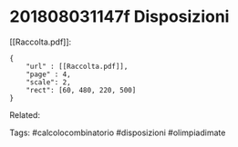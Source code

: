 # 201808031147f Disposizioni
[[Raccolta.pdf]]:
```pdf
{
	"url" : [[Raccolta.pdf]],
	"page" : 4,
	"scale": 2,
	"rect": [60, 480, 220, 500]
}
```

Related:

Tags:
	#calcolocombinatorio 
	#disposizioni
	#olimpiadimate 